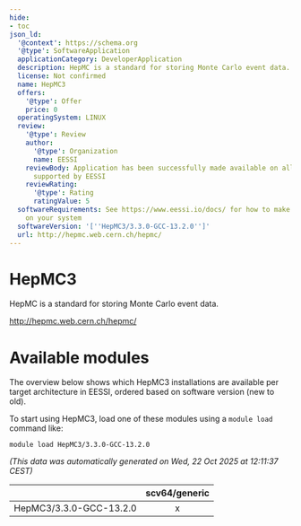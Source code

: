 ```yaml
---
hide:
- toc
json_ld:
  '@context': https://schema.org
  '@type': SoftwareApplication
  applicationCategory: DeveloperApplication
  description: HepMC is a standard for storing Monte Carlo event data.
  license: Not confirmed
  name: HepMC3
  offers:
    '@type': Offer
    price: 0
  operatingSystem: LINUX
  review:
    '@type': Review
    author:
      '@type': Organization
      name: EESSI
    reviewBody: Application has been successfully made available on all architectures
      supported by EESSI
    reviewRating:
      '@type': Rating
      ratingValue: 5
  softwareRequirements: See https://www.eessi.io/docs/ for how to make EESSI available
    on your system
  softwareVersion: '[''HepMC3/3.3.0-GCC-13.2.0'']'
  url: http://hepmc.web.cern.ch/hepmc/
---
```


HepMC3
======


HepMC is a standard for storing Monte Carlo event data.

http://hepmc.web.cern.ch/hepmc/
# Available modules


The overview below shows which HepMC3 installations are available per target architecture in EESSI, ordered based on software version (new to old).

To start using HepMC3, load one of these modules using a `module load` command like:

```shell
module load HepMC3/3.3.0-GCC-13.2.0
```

*(This data was automatically generated on Wed, 22 Oct 2025 at 12:11:37 CEST)*

| |scv64/generic|
| :---: | :---: |
|HepMC3/3.3.0-GCC-13.2.0|x|
